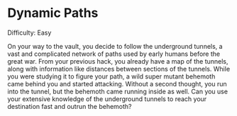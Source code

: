 # Dynamic Paths

Difficulty: Easy

On your way to the vault, you decide to follow the underground tunnels, a vast and complicated network of paths used by early humans before the great war. From your previous hack, you already have a map of the tunnels, along with information like distances between sections of the tunnels. While you were studying it to figure your path, a wild super mutant behemoth came behind you and started attacking. Without a second thought, you run into the tunnel, but the behemoth came running inside as well. Can you use your extensive knowledge of the underground tunnels to reach your destination fast and outrun the behemoth?